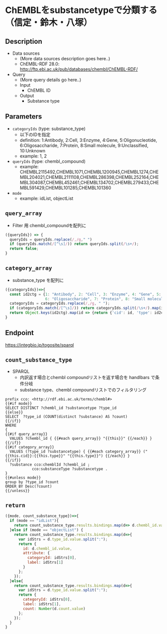 # ChEMBLをsubstancetypeで分類する（信定・鈴木・八塚）

## Description

- Data sources
    - (More data sources description goes here..)
    - ChEMBL-RDF 28.0: http://ftp.ebi.ac.uk/pub/databases/chembl/ChEMBL-RDF/
- Query
    - (More query details go here..)
    -  Input
        - ChEMBL ID
    - Output
        - Substance type

## Parameters

* `categoryIds` (type: substance_type)
  * 以下のIDを指定
  * definition: 1:Antibody, 2:Cell, 3:Enzyme, 4:Gene, 5:Oligonucleotide, 6:Oligosaccharide, 7:Protein, 8:Small molecule, 9:Unclassified, 10:Unknown
  * example: 1, 2
* `queryIds` (type: chembl_compound)
  * example: CHEMBL2115492,CHEMBL1071,CHEMBL1200945,CHEMBL1274,CHEMBL204021,CHEMBL2111108,CHEMBL286398,CHEMBL252164,CHEMBL304087,CHEMBL452461,CHEMBL134702,CHEMBL279433,CHEMBL591429,CHEMBL101285,CHEMBL101360
* `mode`
  * example: idList, objectList

## `query_array`
- Filter 用 chembl_compoundを配列に
```javascript
({queryIds}) => {
  queryIds = queryIds.replace(/,/g," ")
  if (queryIds.match(/[^\s]/)) return queryIds.split(/\s+/);
  return false;
}
```

## `category_array`
- substance_type を配列に
```javascript
({categoryIds})=>{
  const id2ctg = {1: "Antibody", 2: "Cell", 3: "Enzyme", 4: "Gene", 5: "Oligonucleotide",
                  6: "Oligosaccharide", 7: "Protein", 8: "Small molecule", 9: "Unclassified", 10: "Unknown"}
  categoryIds = categoryIds.replace(/,/g, " ");
  if (categoryIds.match(/[^\s]/)) return categoryIds.split(/\s+/).map(id => {return {'cid': id, 'type': id2ctg[parseInt(id)]}});
  return Object.keys(id2ctg).map(id => {return {'cid': id, 'type': id2ctg[parseInt(id)]}});
}
```

## Endpoint

https://integbio.jp/togosite/sparql

## `count_substance_type`
- SPARQL
  - 内訳返す場合とchembl compoundリストを返す場合を handlbars で条件分岐
  - substance type、chembl compoundリストでのフィルタリング

```sparql
prefix cco: <http://rdf.ebi.ac.uk/terms/chembl#>
{{#if mode}}
SELECT DISTINCT ?chembl_id ?substancetype ?type_id
{{else}}
SELECT  ?type_id (COUNT(distinct ?substance) AS ?count)
{{/if}}
WHERE 
{
{{#if query_array}}
  VALUES ?chembl_id { {{#each query_array}} "{{this}}" {{/each}} }
{{/if}}
{{#if category_array}}
  VALUES (?type_id ?substancetype) { {{#each category_array}} ("{{this.cid}}:{{this.type}}" "{{this.type}}") {{/each}} }
{{/if}}
  ?substance cco:chemblId ?chembl_id ;
            cco:substanceType ?substancetype .
}
{{#unless mode}}
group by ?type_id ?count
ORDER BY Desc(?count)
{{/unless}}
```

## `return`

```javascript
({mode, count_substance_type})=>{
  if (mode == "idList"){
    return count_substance_type.results.bindings.map(d=> d.chembl_id.value);
  }else if (mode == "objectList") {
    return count_substance_type.results.bindings.map(d=>{
      var idStrs = d.type_id.value.split(":");
      return {
        id: d.chembl_id.value,
        attribute: {
          categoryId: idStrs[0],
          label: idStrs[1]
        }
      };
    });
  }else{
    return count_substance_type.results.bindings.map(d=>{
      var idStrs = d.type_id.value.split(":");
      return {
        categoryId: idStrs[0],
        label: idStrs[1],
        count: Number(d.count.value)
      };
    }); 
  }
}
```